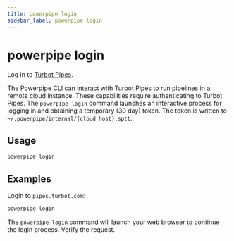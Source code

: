 ```yaml
---
title: powerpipe login
sidebar_label: powerpipe login
---
```



# powerpipe login
Log in to [Turbot Pipes](https://turbot.com/pipes/docs).

The Powerpipe CLI can interact with Turbot Pipes to run pipelines in a remote cloud instance. These capabilities require authenticating to Turbot Pipes.  The `powerpipe login` command launches an interactive process for logging in and obtaining a temporary (30 day) token. The token is written to `~/.powerpipe/internal/{cloud host}.sptt`.

## Usage
```bash
powerpipe login
```

## Examples

Login to `pipes.turbot.com`:

```bash
powerpipe login
```


The `powerpipe login` command will launch your web browser to continue the login process. Verify the request.



